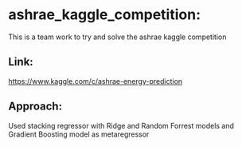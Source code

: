 # ashrae_kaggle_competition:
This is a team work to try and solve the ashrae kaggle competition

## Link:
https://www.kaggle.com/c/ashrae-energy-prediction

## Approach:
Used stacking regressor with Ridge and Random Forrest models and Gradient Boosting model as metaregressor
